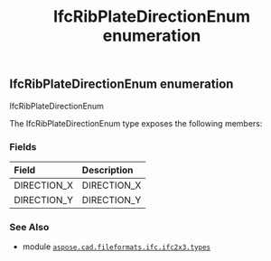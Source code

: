 ﻿---
title: IfcRibPlateDirectionEnum enumeration
second_title: Aspose.CAD for Python via .NET API References
description: 
type: docs
weight: 2810
url: /aspose.cad.fileformats.ifc.ifc2x3.types/ifcribplatedirectionenum/
is_root: false
---

## IfcRibPlateDirectionEnum enumeration

IfcRibPlateDirectionEnum



The IfcRibPlateDirectionEnum type exposes the following members:

### Fields
| Field | Description |
| :- | :- |
| DIRECTION_X | DIRECTION_X |
| DIRECTION_Y | DIRECTION_Y |



### See Also
* module [`aspose.cad.fileformats.ifc.ifc2x3.types`](..)
